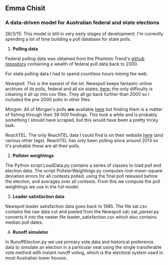 ## Emma Chisit
### A data-driven model for Australian federal and state elections

26/3/15: This model is still in very early stages of development. I'm currently spending a lot of time building a poll database for state polls. 

1. **Polling data**

Federal polling data was obtained from the Phantom Trend's [github repository](https://github.com/PhantomTrend/ptcode) containing a wealth of federal poll data back to 2000. 

For state polling data I had to spend countless hours mining the web. 

*Newspoll*. This is the easiest of the lot. Newspoll keeps fantastic online archives of its polls, federal and all six states, [here](http://polling.newspoll.com.au/cgi-bin/polling//display_poll_data.pl?url_caller=trend); the only difficulty is cleaning it all up into csv files. They all go back further than 2000 so I included the pre-2000 polls in other files. 

*Morgan*. All of Morgan's polls **are** available [here](http://www.roymorgan.com/findings) but finding them is a matter of fishing through their 39 000 findings. This took a while and is probably something I should have scraped, but this would have been a pretty tricky task. 

*ReachTEL*. The only ReachTEL data I could find is on their website [here](https://www.reachtel.com.au/blog/category/tags/new-south-wales) (and various other tags). ReachTEL has only been polling since around 2013 so it's probable these are all their polls.

2. **Pollster weightings**

The Python script LoadData.py contains a series of classes to load poll and election data. The script PollsterWeightings.py computes root-mean-square deviation errors for all contests polled, using the final poll released before the election, and averages over all contests. From this we compute the poll weightings we use in the full model. 

3. **Leader satisfaction data**

Newspoll leader satisfaction data goes back to 1985. The file sat.csv contains the raw data cut and pasted from the Newspoll sat; sat_parser.py converts it into the neater file leader_satisfaction.csv which also contains median poll dates. 

4. **Runoff simulator**

In RunoffElection.py we use primary vote data and historical preference data to simulate an election in a particular seat using the single transferable vote method with instant runoff voting, which is the electoral system used in most Australian lower houses. 
